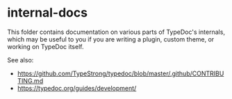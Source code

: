 # internal-docs

This folder contains documentation on various parts of TypeDoc's internals, which may be useful to you
if you are writing a plugin, custom theme, or working on TypeDoc itself.

See also:

-   https://github.com/TypeStrong/typedoc/blob/master/.github/CONTRIBUTING.md
-   https://typedoc.org/guides/development/
